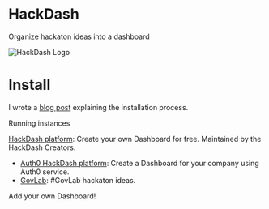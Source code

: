 HackDash
========

Organize hackaton ideas into a dashboard

![HackDash Logo](http://i.imgur.com/XLQGF3y.png)

Install
===========

I wrote a [blog post](http://zajdband.com.ar/installing-hackdash) explaining the installation process.

Running instances

[HackDash platform](http://hackdash.org): Create your own Dashboard for free. Maintained by the HackDash Creators.
* [Auth0 HackDash platform](http://safe-tor-9833.herokuapp.com/): Create a Dashboard for your company using Auth0 service.
* [GovLab](http://govlab.herokuapp.com): #GovLab hackaton ideas.

Add your own Dashboard!
